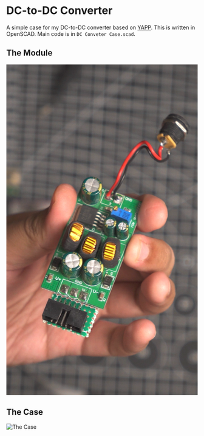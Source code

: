 # DC-to-DC Converter

A simple case for my DC-to-DC converter based on [YAPP](https://mrwheel-docs.gitbook.io/yappgenerator_en). This is written in OpenSCAD. Main code is in `DC Conveter Case.scad`.

## The Module
![The DC-to-DC Converter Module](converter.png)

## The Case
![The Case](case.png)
